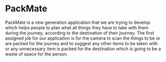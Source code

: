 # PackMate
PackMate is a new generation application that we are trying to develop which helps people to plan what all things they have to take with them during the journey, according to the destination of their journey. 
The first assigned job for our application is for the camera to scan the things to be or are packed for the journey and to suggest any other items to be taken with or
any unnecessary item is packed for the destination which is going to be a waste of space for the person.
